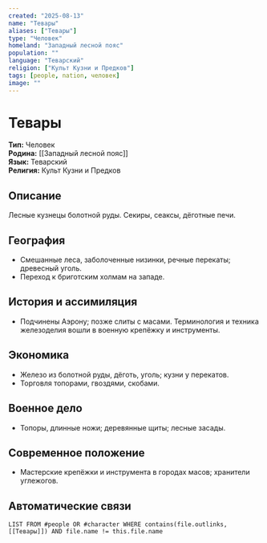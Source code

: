 ```yaml
---
created: "2025-08-13"
name: "Тевары"
aliases: ["Тевары"]
type: "Человек"
homeland: "Западный лесной пояс"
population: ""
language: "Теварский"
religion: ["Культ Кузни и Предков"]
tags: [people, nation, человек]
image: ""
---
```

# Тевары

**Тип:** Человек  
**Родина:** [[Западный лесной пояс]]  
**Язык:** Теварский  
**Религия:** Культ Кузни и Предков  

## Описание
Лесные кузнецы болотной руды. Секиры, сеаксы, дёготные печи.

## География
- Смешанные леса, заболоченные низинки, речные перекаты; древесный уголь.  
- Переход к бриготским холмам на западе.

## История и ассимиляция
- Подчинены Аэрону; позже слиты с масами. Терминология и техника железоделия вошли в военную крепёжку и инструменты.

## Экономика
- Железо из болотной руды, дёготь, уголь; кузни у перекатов.  
- Торговля топорами, гвоздями, скобами.

## Военное дело
- Топоры, длинные ножи; деревянные щиты; лесные засады.

## Современное положение
- Мастерские крепёжки и инструмента в городах масов; хранители углежогов.

## Автоматические связи
```dataview
LIST FROM #people OR #character WHERE contains(file.outlinks, [[Тевары]]) AND file.name != this.file.name
```

